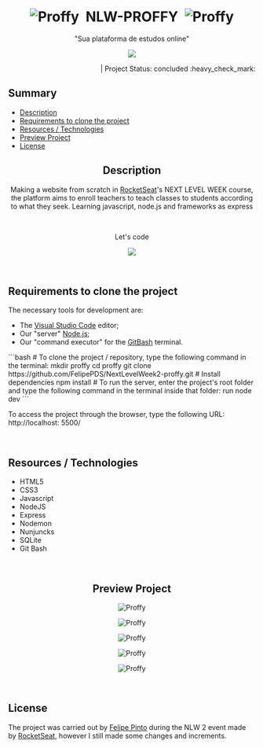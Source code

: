 # <h1 align="center"><img src="https://github.com/FelipePDS/NextLevelWeek-proffy/blob/master/public/images/favicon.png" alt="Proffy"/> &nbsp;NLW-PROFFY &nbsp;<img src="https://github.com/FelipePDS/NextLevelWeek-proffy/blob/master/public/images/favicon.png" alt="Proffy"/></h1>

<p align="center">"Sua plataforma de estudos online"</p>
<p align="center"><img src="https://github.com/FelipePDS/NextLevelWeek-proffy/blob/master/public/images/proffy.png"/></p>

<p align="right">| Project Status: concluded :heavy_check_mark:</p>

<h2>Summary</h2>
<ul>
    <li><a href="">Description</a></li>
    <li><a href="">Requirements to clone the project</a></li>
    <li><a href="">Resources / Technologies</a></li>
    <li><a href="">Preview Project</a></li>
    <li><a href="">License</a></li>
</ul>

<h2 align="center">Description</h2>
<p align="center">Making a website from scratch in <a href="https://rocketseat.com.br/">RocketSeat</a>'s NEXT LEVEL WEEK course, the platform aims to enroll teachers to teach classes to students according to what they seek. Learning javascript, node.js and frameworks as express</p> <br>
<p align="center">Let's code</p>
<p align="center"><img src="https://github.com/FelipePDS/NextLevelWeek-proffy/blob/master/public/images/git-06.png"/></p><br>

<h2>Requirements to clone the project</h2>
<p>The necessary tools for development are:
    <ul>
        <li>The <a href="https://code.visualstudio.com/">Visual Studio Code</a> editor;</li>
        <li>Our "server" <a href="https://nodejs.org/">Node.js</a>;</li>
        <li>Our "command executor" for the <a href="https://git-scm.com/downloads">GitBash</a> terminal.</li>
    </ul>
</p>
```bash
# To clone the project / repository, type the following command in the terminal:
mkdir proffy
cd proffy
git clone https://github.com/FelipePDS/NextLevelWeek2-proffy.git
# Install dependencies
npm install
# To run the server, enter the project's root folder and type the following command in the terminal inside that folder:
run node dev
```
<p>To access the project through the browser, type the following URL: <br>http://localhost: 5500/</p>

<br>

<h2>Resources / Technologies</h2>
<ul>
    <li color="red">HTML5</li>
    <li>CSS3</li>
    <li>Javascript</li>
    <li>NodeJS</li>
    <li>Express</li>
    <li>Nodemon</li>
    <li>Nunjuncks</li>
    <li>SQLite</li>
    <li>Git Bash</li>
</ul>

<br>

<h2 align="center">Preview Project</h2>
<p align="center"><img src="https://github.com/FelipePDS/NextLevelWeek-proffy/blob/master/public/images/git-01.JPG" alt="Proffy"/></p>
<p align="center"><img src="https://github.com/FelipePDS/NextLevelWeek-proffy/blob/master/public/images/git-02.JPG" alt="Proffy"/></p>
<p align="center"><img src="https://github.com/FelipePDS/NextLevelWeek-proffy/blob/master/public/images/git-03.JPG" alt="Proffy"/></p>
<p align="center"><img src="https://github.com/FelipePDS/NextLevelWeek-proffy/blob/master/public/images/git-04.JPG" alt="Proffy"/></p>
<p align="center"><img src="https://github.com/FelipePDS/NextLevelWeek-proffy/blob/master/public/images/git-05.JPG" alt="Proffy"/></p>

<br>

<h2>License</h2>
<p>The project was carried out by <a href="https://github.com/FelipePDS">Felipe Pinto</a> during the NLW 2 event made by <a href="https://rocketseat.com.br">RocketSeat</a>, however I still made some changes and increments.</p>
